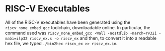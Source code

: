 # RISC-V Executables
All of the RISC-V executables have been generated using the `riscv_none_embed_gcc` toolchain, downloadable online.
In particular, the command used was `riscv_none_embed_gcc -Wall -nostdlib -march=rv32i -mabi=ilp32 riscv_ex.s -o riscv_ex` and then, to convert it into a 
readable hex file, we typed `./bin2hex riscv_ex >> riscv_ex.in`.
